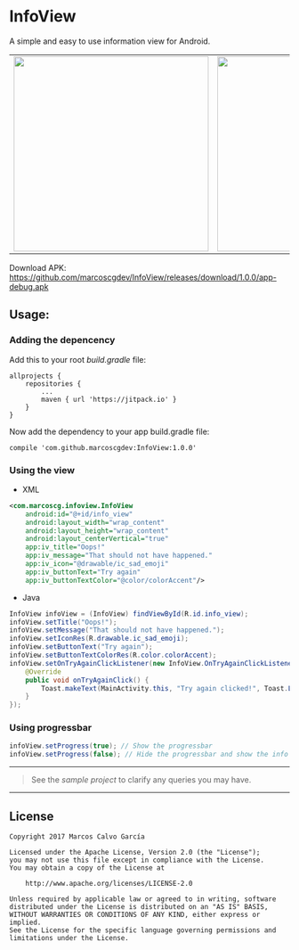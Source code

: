 # InfoView
A simple and easy to use information view for Android.

|||
|---|---|
|<img src="https://raw.githubusercontent.com/marcoscgdev/InfoView/master/device-2017-10-02-181419.png" width="350">|<img src="https://raw.githubusercontent.com/marcoscgdev/InfoView/master/device-2017-10-02-183520.gif" width="350">|

Download APK: https://github.com/marcoscgdev/InfoView/releases/download/1.0.0/app-debug.apk

## Usage:

### Adding the depencency

Add this to your root *build.gradle* file:

```
allprojects {
    repositories {
        ...
        maven { url 'https://jitpack.io' }
    }
}
```

Now add the dependency to your app build.gradle file:

```
compile 'com.github.marcoscgdev:InfoView:1.0.0'
```

### Using the view

- XML

```xml
<com.marcoscg.infoview.InfoView
    android:id="@+id/info_view"
    android:layout_width="wrap_content"
    android:layout_height="wrap_content"
    android:layout_centerVertical="true"
    app:iv_title="Oops!"
    app:iv_message="That should not have happened."
    app:iv_icon="@drawable/ic_sad_emoji"
    app:iv_buttonText="Try again"
    app:iv_buttonTextColor="@color/colorAccent"/>
```

- Java

```java
InfoView infoView = (InfoView) findViewById(R.id.info_view);
infoView.setTitle("Oops!");
infoView.setMessage("That should not have happened.");
infoView.setIconRes(R.drawable.ic_sad_emoji);
infoView.setButtonText("Try again");
infoView.setButtonTextColorRes(R.color.colorAccent);
infoView.setOnTryAgainClickListener(new InfoView.OnTryAgainClickListener() {
    @Override
    public void onTryAgainClick() {
        Toast.makeText(MainActivity.this, "Try again clicked!", Toast.LENGTH_SHORT).show();
    }
});
```

### Using progressbar
```java
infoView.setProgress(true); // Show the progressbar
infoView.setProgress(false); // Hide the progressbar and show the info content
```

---
>See the *sample project* to clarify any queries you may have.

---

## License

```
Copyright 2017 Marcos Calvo García

Licensed under the Apache License, Version 2.0 (the "License");
you may not use this file except in compliance with the License.
You may obtain a copy of the License at

    http://www.apache.org/licenses/LICENSE-2.0

Unless required by applicable law or agreed to in writing, software
distributed under the License is distributed on an "AS IS" BASIS,
WITHOUT WARRANTIES OR CONDITIONS OF ANY KIND, either express or implied.
See the License for the specific language governing permissions and
limitations under the License.
```

